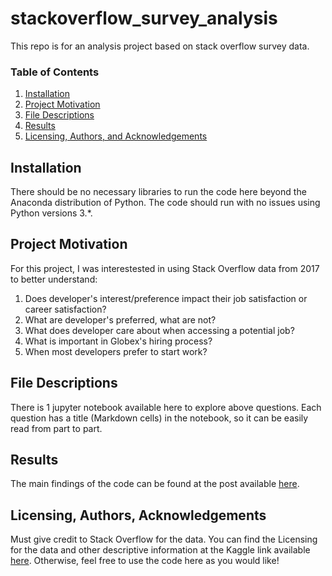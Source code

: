 # stackoverflow_survey_analysis
This repo is for an analysis project based on stack overflow survey data.

### Table of Contents

1. [Installation](#installation)
2. [Project Motivation](#motivation)
3. [File Descriptions](#files)
4. [Results](#results)
5. [Licensing, Authors, and Acknowledgements](#licensing)

## Installation <a name="installation"></a>

There should be no necessary libraries to run the code here beyond the Anaconda distribution of Python.  The code should run with no issues using Python versions 3.*.

## Project Motivation<a name="motivation"></a>

For this project, I was interestested in using Stack Overflow data from 2017 to better understand:

1. Does developer's interest/preference impact their job satisfaction or career satisfaction?
2. What are developer's preferred, what are not?
3. What does developer care about when accessing a potential job?
4. What is important in Globex's hiring process?
5. When most developers prefer to start work?


## File Descriptions <a name="files"></a>

There is 1 jupyter notebook available here to explore above questions. Each question has a title (Markdown cells) in the notebook, so it can be easily read from part to part.  


## Results<a name="results"></a>

The main findings of the code can be found at the post available [here](https://medium.com/@josh_2774/how-do-you-become-a-developer-5ef1c1c68711).

## Licensing, Authors, Acknowledgements<a name="licensing"></a>

Must give credit to Stack Overflow for the data.  You can find the Licensing for the data and other descriptive information at the Kaggle link available [here](https://www.kaggle.com/stackoverflow/so-survey-2017/data).  Otherwise, feel free to use the code here as you would like! 

